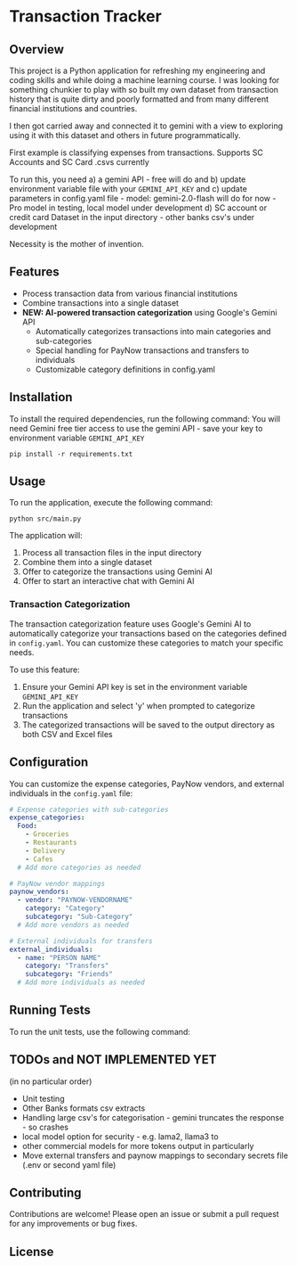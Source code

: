 # Transaction Tracker

## Overview
This project is a Python application for refreshing my engineering and coding skills and while doing a machine learning course.  I was looking for something chunkier to play with so built my own dataset from transaction history that is quite dirty and poorly formatted and from many different financial institutions and countries. 

I then got carried away and connected it to gemini with a view to exploring using it with this dataset and others in future programmatically. 

First example is classifying expenses from transactions.  Supports SC Accounts and SC Card .csvs currently

To run this, you need 
a) a gemini API - free will do and 
b) update environment variable file with your `GEMINI_API_KEY` and 
c) update parameters in config.yaml file - model: gemini-2.0-flash will do for now - Pro model in testing, local model under development
d) SC account or credit card Dataset in the input directory - other banks csv's under development

Necessity is the mother of invention.

## Features
- Process transaction data from various financial institutions
- Combine transactions into a single dataset
- **NEW: AI-powered transaction categorization** using Google's Gemini API
  - Automatically categorizes transactions into main categories and sub-categories
  - Special handling for PayNow transactions and transfers to individuals
  - Customizable category definitions in config.yaml

## Installation
To install the required dependencies, run the following command:
You will need Gemini free tier access to use the gemini API - save your key to environment variable `GEMINI_API_KEY`
```
pip install -r requirements.txt
```

## Usage
To run the application, execute the following command:

```
python src/main.py
```

The application will:
1. Process all transaction files in the input directory
2. Combine them into a single dataset
3. Offer to categorize the transactions using Gemini AI
4. Offer to start an interactive chat with Gemini AI

### Transaction Categorization
The transaction categorization feature uses Google's Gemini AI to automatically categorize your transactions based on the categories defined in `config.yaml`. You can customize these categories to match your specific needs.

To use this feature:
1. Ensure your Gemini API key is set in the environment variable `GEMINI_API_KEY`
2. Run the application and select 'y' when prompted to categorize transactions
3. The categorized transactions will be saved to the output directory as both CSV and Excel files

## Configuration
You can customize the expense categories, PayNow vendors, and external individuals in the `config.yaml` file:

```yaml
# Expense categories with sub-categories
expense_categories:
  Food:
    - Groceries
    - Restaurants
    - Delivery
    - Cafes
  # Add more categories as needed

# PayNow vendor mappings
paynow_vendors:
  - vendor: "PAYNOW-VENDORNAME"
    category: "Category"
    subcategory: "Sub-Category"
  # Add more vendors as needed

# External individuals for transfers
external_individuals:
  - name: "PERSON NAME"
    category: "Transfers"
    subcategory: "Friends"
  # Add more individuals as needed
```

## Running Tests
To run the unit tests, use the following command:


## TODOs and NOT IMPLEMENTED YET
(in no particular order)
- Unit testing
- Other Banks formats csv extracts
- Handling large csv's for categorisation - gemini truncates the response - so crashes 
- local model option for security - e.g. lama2, llama3 to
- other commercial models for more tokens output in particularly 
- Move external transfers and paynow mappings to secondary secrets file (.env or second yaml file) 

## Contributing
Contributions are welcome! Please open an issue or submit a pull request for any improvements or bug fixes.

## License
